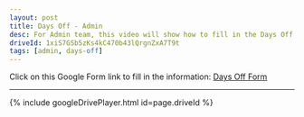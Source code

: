 ```yaml
---
layout: post
title: Days Off - Admin
desc: For Admin team, this video will show how to fill in the Days Off Form.
driveId: 1xiS7GSb5zKs4kC470b43lQrgnZxA7T9t
tags: [admin, days-off]
---
```


Click on this Google Form link to fill in the information:
[Days Off Form](https://forms.gle/RUWMHSHtihqXADeP7)
<hr>
{% include googleDrivePlayer.html id=page.driveId %}
